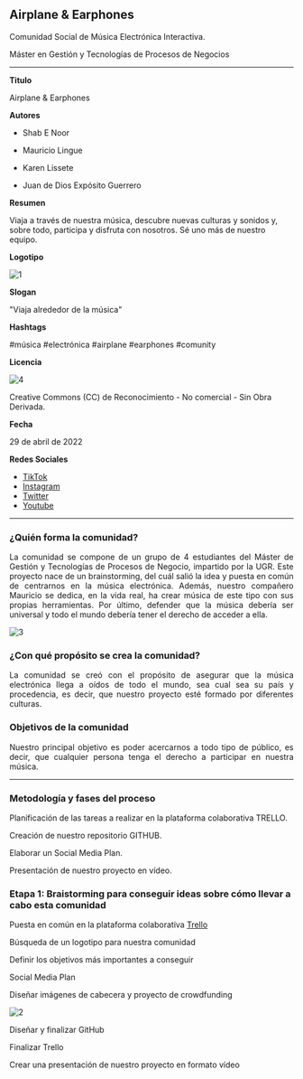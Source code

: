 ## Airplane & Earphones

Comunidad Social de Música Electrónica Interactiva.

Máster en Gestión y Tecnologías de Procesos de Negocios

----

**Titulo** 

Airplane & Earphones

**Autores**

* Shab E Noor 

* Mauricio Lingue

* Karen Lissete

* Juan de Dios Expósito Guerrero


**Resumen** 

Viaja a través de nuestra música, descubre nuevas culturas y sonidos y, sobre todo, participa y disfruta con nosotros. Sé uno más de nuestro equipo.

**Logotipo** 

![1](https://user-images.githubusercontent.com/104380090/165564850-a098db25-1246-4154-a6f5-30231c5d2b43.jpeg)

**Slogan**

"Viaja alrededor de la música"

**Hashtags** 

#música #electrónica #airplane #earphones #comunity

**Licencia**

![4](https://user-images.githubusercontent.com/104380090/165135836-a29b6801-a0a0-4d1b-91ba-c255546e276a.jpeg)

Creative Commons (CC) de Reconocimiento - No comercial - Sin Obra Derivada. 

**Fecha**

29 de abril de 2022

**Redes Sociales** 

* [TikTok](https://www.tiktok.com/es/)
* [Instagram](https://www.instagram.com/) 
* [Twitter](https://twitter.com/home?lang=es)
* [Youtube](https://www.youtube.com/) 
 

--- 

### ¿Quién forma la comunidad?

<p align = "justify">La comunidad se compone de un grupo de 4 estudiantes del Máster de Gestión y Tecnologías de Procesos de Negocio, impartido por la UGR. Este proyecto nace de un brainstorming, del cuál salió la idea y puesta en común de centrarnos en la música electrónica. Además, nuestro compañero Mauricio se dedica, en la vida real, ha crear música de este tipo con sus propias herramientas. Por último, defender que la música debería ser universal y todo el mundo debería tener el derecho de acceder a ella.</p>


![3](https://user-images.githubusercontent.com/104380090/165135842-c95ffd5a-697b-43a0-bf3b-b9a21b798340.jpeg)


### ¿Con qué propósito se crea la comunidad?

<p align = "justify">La comunidad se creó con el propósito de asegurar que la música electrónica llega a oídos de todo el mundo, sea cual sea su país y procedencia, es decir, que nuestro proyecto esté formado por diferentes culturas.</p>

### Objetivos de la comunidad

<p align = "justify">Nuestro principal objetivo es poder acercarnos a todo tipo de público, es decir, que cualquier persona tenga el derecho a participar en nuestra música.</p>

--- 

### Metodología y fases del proceso

Planificación de las tareas a realizar en la plataforma colaborativa TRELLO.

Creación de nuestro repositorio GITHUB.

Elaborar un Social Media Plan.

Presentación de nuestro proyecto en vídeo.


### Etapa 1: Braistorming para conseguir ideas sobre cómo llevar a cabo esta comunidad 

Puesta en común en la plataforma colaborativa [Trello](https://trello.com/b/IHGkNw3p/lusers)

Búsqueda de un logotipo para nuestra comunidad

Definir los objetivos más importantes a conseguir

Social Media Plan

Diseñar imágenes de cabecera y proyecto de crowdfunding

![2](https://user-images.githubusercontent.com/104380090/165135843-e906be27-2564-4ee5-8a91-28223e39340e.jpeg)

Diseñar y finalizar GitHub

Finalizar Trello

Crear una presentación de nuestro proyecto en formato vídeo
